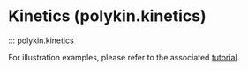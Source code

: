# Kinetics (polykin.kinetics)

::: polykin.kinetics

For illustration examples, please refer to the associated
[tutorial](/polykin/tutorials/kinetic_coefficients/).